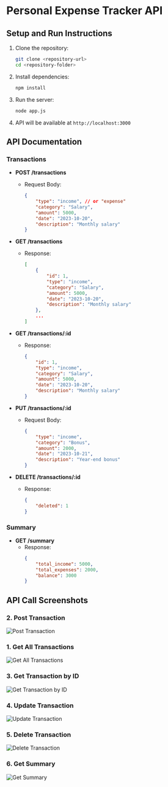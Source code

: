 # Personal Expense Tracker API

## Setup and Run Instructions

1. Clone the repository:
    ```bash
    git clone <repository-url>
    cd <repository-folder>
    ```

2. Install dependencies:
    ```bash
    npm install
    ```

3. Run the server:
    ```bash
    node app.js
    ```

4. API will be available at `http://localhost:3000`

## API Documentation

### Transactions

- **POST /transactions**
  - Request Body:
    ```json
    {
        "type": "income", // or "expense"
        "category": "Salary",
        "amount": 5000,
        "date": "2023-10-20",
        "description": "Monthly salary"
    }
    ```

- **GET /transactions**
  - Response:
    ```json
    [
        {
            "id": 1,
            "type": "income",
            "category": "Salary",
            "amount": 5000,
            "date": "2023-10-20",
            "description": "Monthly salary"
        },
        ...
    ]
    ```

- **GET /transactions/:id**
  - Response:
    ```json
    {
        "id": 1,
        "type": "income",
        "category": "Salary",
        "amount": 5000,
        "date": "2023-10-20",
        "description": "Monthly salary"
    }
    ```

- **PUT /transactions/:id**
  - Request Body:
    ```json
    {
        "type": "income",
        "category": "Bonus",
        "amount": 2000,
        "date": "2023-10-21",
        "description": "Year-end bonus"
    }
    ```

- **DELETE /transactions/:id**
  - Response:
    ```json
    {
        "deleted": 1
    }
    ```

### Summary

- **GET /summary**
  - Response:
    ```json
    {
        "total_income": 5000,
        "total_expenses": 2000,
        "balance": 3000
    }
    ```



## API Call Screenshots



### 2. Post Transaction
![Post Transaction](screenshots/post_transaction.png)

### 1. Get All Transactions
![Get All Transactions](screenshots/get_transactions.png)

### 3. Get Transaction by ID
![Get Transaction by ID](screenshots/get_transaction_by_id.png)

### 4. Update Transaction
![Update Transaction](screenshots/put_transaction.png)

### 5. Delete Transaction
![Delete Transaction](screenshots/delete_transaction.png)

### 6. Get Summary
![Get Summary](screenshots/get_summary.png)
